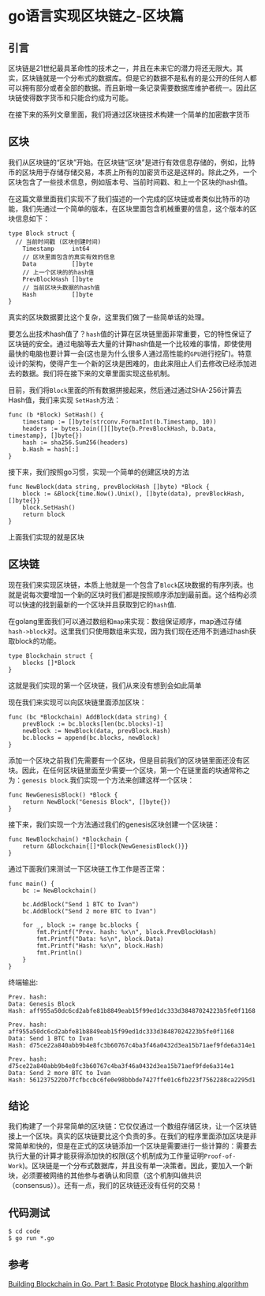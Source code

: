 # go语言实现区块链之-区块篇
## 引言
区块链是21世纪最具革命性的技术之一，并且在未来它的潜力将还无限大。其实，区块链就是一个分布式的数据库。但是它的数据不是私有的是公开的任何人都可以拥有部分或者全部的数据。而且新增一条记录需要数据库维护者统一。因此区块链使得数字货币和只能合约成为可能。

在接下来的系列文章里面，我们将通过区块链技术构建一个简单的加密数字货币

## 区块
我们从区块链的“区块”开始。在区块链“区块”是进行有效信息存储的，例如，比特币的区块用于存储存储交易，本质上所有的加密货币这是这样的。除此之外，一个区块包含了一些技术信息，例如版本号、当前时间戳、和上一个区块的hash值。

在这篇文章里面我们实现不了我们描述的一个完成的区块链或者类似比特币的功能，我们先通过一个简单的版本，在区块里面包含机械重要的信息，这个版本的区块信息如下：
```
type Block struct {
  // 当前时间戳 (区块创建时间)
	Timestamp     int64
	// 区块里面包含的真实有效的信息
	Data          []byte
	// 上一个区块的的hash值
	PrevBlockHash []byte
	// 当前区块头数据的hash值
	Hash          []byte
}
```
真实的区块数据要比这个复杂，这里我们做了一些简单话的处理。

要怎么出技术hash值了？`hash`值的计算在区块链里面非常重要，它的特性保证了区块链的安全。通过电脑等去大量的计算hash值是一个比较难的事情，即使使用最快的电脑也要计算一会(这也是为什么很多人通过高性能的`GPU`进行挖矿)。特意设计的架构，使得产生一个新的区块是困难的，由此来阻止人们去修改已经添加进去的数据。我们将在接下来的文章里面实现这些机制。

目前，我们将`Block`里面的所有数据拼接起来，然后通过通过SHA-256计算去Hash值，我们来实现  `SetHash`方法：
```
func (b *Block) SetHash() {
	timestamp := []byte(strconv.FormatInt(b.Timestamp, 10))
	headers := bytes.Join([][]byte{b.PrevBlockHash, b.Data, timestamp}, []byte{})
	hash := sha256.Sum256(headers)
	b.Hash = hash[:]
}
```

接下来，我们按照go习惯，实现一个简单的创建区块的方法
```
func NewBlock(data string, prevBlockHash []byte) *Block {
	block := &Block{time.Now().Unix(), []byte(data), prevBlockHash, []byte{}}
	block.SetHash()
	return block
}
```
上面我们实现的就是区块

## 区块链
现在我们来实现区块链，本质上他就是一个包含了`Block`区块数据的有序列表。也就是说每次要增加一个新的区块时我们都是按照顺序添加到最前面。这个结构必须可以快速的找到最新的一个区块并且获取到它的`hash`值.

在golang里面我们可以通过数组和`map`来实现：数组保证顺序，map通过存储`hash->block`对。这里我们只使用数组来实现，因为我们现在还用不到通过hash获取block的功能。

```
type Blockchain struct {
	blocks []*Block
}
```
这就是我们实现的第一个区块链，我们从来没有想到会如此简单

现在我们来实现可以向区块链里面添加区块：
```
func (bc *Blockchain) AddBlock(data string) {
	prevBlock := bc.blocks[len(bc.blocks)-1]
	newBlock := NewBlock(data, prevBlock.Hash)
	bc.blocks = append(bc.blocks, newBlock)
}
```
添加一个区块之前我们先需要有一个区块，但是目前我们的区块链里面还没有区块。因此，在任何区块链里面至少需要一个区块，第一个在链里面的块通常称之为：`genesis block`.我们实现一个方法来创建这样一个区块：
```
func NewGenesisBlock() *Block {
	return NewBlock("Genesis Block", []byte{})
}
```
接下来，我们实现一个方法通过我们的genesis区块创建一个区块链：
```
func NewBlockchain() *Blockchain {
	return &Blockchain{[]*Block{NewGenesisBlock()}}
}
```
通过下面我们来测试一下区块链工作工作是否正常：
```
func main() {
	bc := NewBlockchain()

	bc.AddBlock("Send 1 BTC to Ivan")
	bc.AddBlock("Send 2 more BTC to Ivan")

	for _, block := range bc.blocks {
		fmt.Printf("Prev. hash: %x\n", block.PrevBlockHash)
		fmt.Printf("Data: %s\n", block.Data)
		fmt.Printf("Hash: %x\n", block.Hash)
		fmt.Println()
	}
}
```
终端输出:
```
Prev. hash:
Data: Genesis Block
Hash: aff955a50dc6cd2abfe81b8849eab15f99ed1dc333d38487024223b5fe0f1168

Prev. hash: aff955a50dc6cd2abfe81b8849eab15f99ed1dc333d38487024223b5fe0f1168
Data: Send 1 BTC to Ivan
Hash: d75ce22a840abb9b4e8fc3b60767c4ba3f46a0432d3ea15b71aef9fde6a314e1

Prev. hash: d75ce22a840abb9b4e8fc3b60767c4ba3f46a0432d3ea15b71aef9fde6a314e1
Data: Send 2 more BTC to Ivan
Hash: 561237522bb7fcfbccbc6fe0e98bbbde7427ffe01c6fb223f7562288ca2295d1
```

## 结论
我们构建了一个非常简单的区块链：它仅仅通过一个数组存储区块，让一个区块链接上一个区块。真实的区块链要比这个负责的多。在我们的程序里面添加区块是非常简单和快的，但是在正式的区块链添加一个区块是需要进行一些计算的：需要去执行大量的计算才能获得添加快的权限(这个机制成为工作量证明`Proof-of-Work`)。区块链是一个分布式数据库，并且没有单一决策者。因此，要加入一个新块，必须要被网络的其他参与者确认和同意（这个机制叫做共识（consensus））。还有一点，我们的区块链还没有任何的交易！

## 代码测试
```
$ cd code
$ go run *.go
```

## 参考
[Building Blockchain in Go. Part 1: Basic Prototype](https://jeiwan.cc/posts/building-blockchain-in-go-part-1/)
[Block hashing algorithm](https://en.bitcoin.it/wiki/Block_hashing_algorithm)








